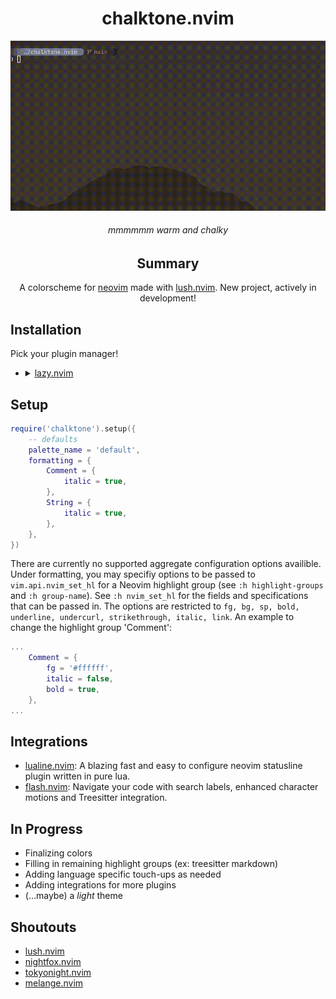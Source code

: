 <div align='center'>

# chalktone.nvim

![chalktone_demo](/assets/chalktone_demo.gif)

###### mmmmmm warm and chalky

## Summary

A colorscheme for [neovim](https://neovim.io/) made with [lush.nvim](https://github.com/rktjmp/lush.nvim). New project, actively in development!

</div>

## Installation

Pick your plugin manager!

-
    <details>
    <summary><a href='https://github.com/folke/lazy.nvim'>lazy.nvim</a></summary>

    ```lua
    'daneofmanythings/chalktone.nvim',
    priority = 1000,
    lazy = false,
    config = function()
        require('chalktone').setup({})
        vim.g.colorscheme('chalktone')
    end
    ```
    </details>


## Setup

```lua
require('chalktone').setup({
    -- defaults
    palette_name = 'default',
    formatting = {
        Comment = {
            italic = true,
        },
        String = {
            italic = true,
        },
    },
})
```

There are currently no supported aggregate configuration options availible. 
Under formatting, you may specifiy options to be passed to `vim.api.nvim_set_hl` for
a Neovim highlight group (see `:h highlight-groups` and `:h group-name`). See `:h nvim_set_hl` for the fields and specifications that can be passed in.
The options are restricted to `fg, bg, sp, bold, underline, undercurl, strikethrough, italic, link`.
An example to change the highlight group 'Comment':
```lua
...
    Comment = {
        fg = '#ffffff',
        italic = false,
        bold = true,
    },
...
```

## Integrations

- [lualine.nvim](https://github.com/nvim-lualine/lualine.nvim): A blazing fast and easy to configure neovim statusline plugin written in pure lua. 
- [flash.nvim](https://github.com/folke/flash.nvim): Navigate your code with search labels, enhanced character motions and Treesitter integration.

## In Progress

- Finalizing colors
- Filling in remaining highlight groups (ex: treesitter markdown)
- Adding language specific touch-ups as needed
- Adding integrations for more plugins
- (...maybe) a *light* theme

## Shoutouts

- [lush.nvim](https://github.com/rktjmp/lush.nvim)
- [nightfox.nvim](https://github.com/EdenEast/nightfox.nvim)
- [tokyonight.nvim](https://github.com/folke/tokyonight.nvim)
- [melange.nvim](https://github.com/savq/melange-nvim)

